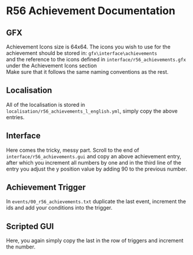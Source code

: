 # R56 Achievement Documentation

## GFX
Achievement Icons size is 64x64. The icons you wish to use for the achievement should be stored in: `gfx\interface\achievements`<br>
and the reference to the icons defined in `interface/r56_achievements.gfx` under the Achievement Icons section<br>
Make sure that it follows the same naming conventions as the rest.<br>

## Localisation
All of the localisation is stored in `localisation/r56_achievements_l_english.yml`, simply copy the above entries.

## Interface
Here comes the tricky, messy part. Scroll to the end of `interface/r56_achievements.gui` and copy an above achievement entry, after which you increment all numbers by one and in the third line of the entry you adjust the y position value by adding 90 to the previous number.

## Achievement Trigger
In `events/00_r56_achievements.txt` duplicate the last event, increment the ids and add your conditions into the trigger.

## Scripted GUI
Here, you again simply copy the last in the row of triggers and increment the number.


